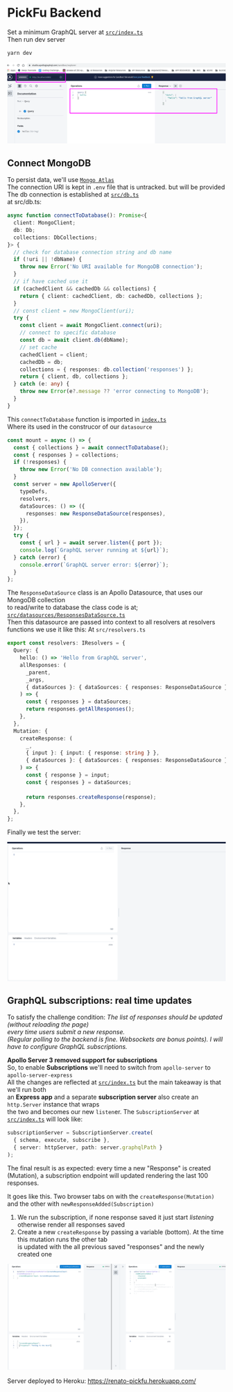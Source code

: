 # PickFu Backend

Set a minimum GraphQL server at [`src/index.ts`](src/index.ts)  
Then run dev server

```bash
yarn dev
```

![running minimum server](screenshots/pickfu-backend-minimum-graphql-server-2021-09-15_20-51.png)

## Connect MongoDB

To persist data, we'll use [`Mongo Atlas`](https://account.mongodb.com/account/login)  
The connection URI is kept in `.env` file that is untracked. but will be provided  
The db connection is established at [`src/db.ts`](src/db.ts)  
at src/db.ts:

```typescript
async function connectToDatabase(): Promise<{
  client: MongoClient;
  db: Db;
  collections: DbCollections;
}> {
  // check for database connection string and db name
  if (!uri || !dbName) {
    throw new Error('No URI available for MongoDB connection');
  }
  // if have cached use it
  if (cachedClient && cachedDb && collections) {
    return { client: cachedClient, db: cachedDb, collections };
  }
  // const client = new MongoClient(uri);
  try {
    const client = await MongoClient.connect(uri);
    // connect to specific database
    const db = await client.db(dbName);
    // set cache
    cachedClient = client;
    cachedDb = db;
    collections = { responses: db.collection('responses') };
    return { client, db, collections };
  } catch (e: any) {
    throw new Error(e?.message ?? 'error connecting to MongoDB');
  }
}
```

This `connectToDatabase` function is imported in [`index.ts`](src/index.ts)  
Where its used in the construcor of our `datasource`

```typescript
const mount = async () => {
  const { collections } = await connectToDatabase();
  const { responses } = collections;
  if (!responses) {
    throw new Error('No DB connection available');
  }
  const server = new ApolloServer({
    typeDefs,
    resolvers,
    dataSources: () => ({
      responses: new ResponseDataSource(responses),
    }),
  });
  try {
    const { url } = await server.listen({ port });
    console.log(`GraphQL server running at ${url}`);
  } catch (error) {
    console.error(`GraphQL server error: ${error}`);
  }
};
```

The `ResponseDataSource` class is an Apollo Datasource, that uses our MongoDB collection  
to read/write to database the class code is at; [`src/datasources/ResponsesDataSource.ts`](src/datasources/ResponsesDataSource.ts)  
Then this datasource are passed into context to all resolvers
at resolvers functions we use it like this:
At `src/resolvers.ts`

```typescript
export const resolvers: IResolvers = {
  Query: {
    hello: () => 'Hello from GraphQL server',
    allResponses: (
      _parent,
      _args,
      { dataSources }: { dataSources: { responses: ResponseDataSource } }
    ) => {
      const { responses } = dataSources;
      return responses.getAllResponses();
    },
  },
  Mutation: {
    createResponse: (
      _,
      { input }: { input: { response: string } },
      { dataSources }: { dataSources: { responses: ResponseDataSource } }
    ) => {
      const { response } = input;
      const { responses } = dataSources;

      return responses.createResponse(response);
    },
  },
};
```

Finally we test the server:

!['basic query and mutations'](screenshots/GraphQL-server-basic-query-n-mutation_Peek%202021-09-16%2018-40.gif)

## GraphQL subscriptions: real time updates

To satisfy the challenge condition: _The list of responses should be updated (without reloading the page)  
every time users submit a new response.  
(Regular polling to the backend is fine. Websockets are bonus points).
I will have to configure GraphQL subscriptions._

**Apollo Server 3 removed support for subscriptions**  
So, to enable **Subscriptions** we'll need to switch from `apollo-server` to `apollo-server-express`  
All the changes are reflected at [`src/index.ts`](src/index.ts) but the main takeaway is that we'll run both  
an **Express app** and a separate **subscription server** also create an `http.Server` instance that wraps  
the two and becomes our new `listen`er.
The `SubscriptionServer` at [`src/index.ts`](src/index.ts) will look like:

```typescript
subscriptionServer = SubscriptionServer.create(
  { schema, execute, subscribe },
  { server: httpServer, path: server.graphqlPath }
);
```

The final result is as expected: every time a new "Response" is created (Mutation), a subscription endpoint
will updated rendering the last 100 responses.

It goes like this. Two browser tabs on with the `createResponse(Mutation)` and the other with `newResponseAdded(Subscription)`

1. We run the subscription, if none response saved it just start _listening_ otherwise render all responses saved
2. Create a new `createResponse` by passing a variable (bottom). At the time this mutation runs the other tab  
   is updated with the all previous saved "responses" and the newly created one

!["responses subscription"](screenshots/graphql-subscriptions-Peek%202021-09-17%2014-14.gif)

Server deployed to Heroku: https://renato-pickfu.herokuapp.com/
